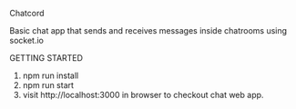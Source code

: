 Chatcord 

Basic chat app that sends and receives messages inside chatrooms using socket.io


GETTING STARTED

1. npm run install
2. npm run start
3. visit http://localhost:3000 in browser to checkout chat web app.
